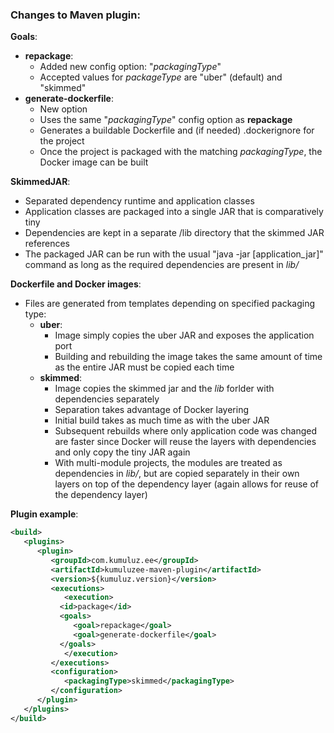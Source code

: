 ### Changes to Maven plugin:
__Goals__:
* __repackage__:
	* Added new config option: "_packagingType_"
	* Accepted values for _packageType_ are "uber" (default) and "skimmed"
* __generate-dockerfile__:
	* New option
	* Uses the same "_packagingType_" config option as __repackage__
	* Generates a buildable Dockerfile and (if needed) .dockerignore for the project
	* Once the project is packaged with the matching _packagingType_, the Docker image can be built

__SkimmedJAR__:

* Separated dependency runtime and application classes
* Application classes are packaged into a single JAR that is comparatively tiny
* Dependencies are kept in a separate /lib directory that the skimmed JAR references
* The packaged JAR can be run with the usual "java -jar [application_jar]" command as long as the required dependencies are present in _lib/_

__Dockerfile and Docker images__:

* Files are generated from templates depending on specified packaging type:
	* __uber__:
		* Image simply copies the uber JAR and exposes the application port
		* Building and rebuilding the image takes the same amount of time as the entire JAR must be copied each time
	* __skimmed__:
		* Image copies the skimmed jar and the _lib_ forlder with dependencies separately
		* Separation takes advantage of Docker layering
		* Initial build takes as much time as with the uber JAR
		* Subsequent rebuilds where only application code was changed are faster since Docker will reuse the layers with dependencies and only copy the tiny JAR again
		* With multi-module projects, the modules are treated as dependencies in _lib/_, but are copied separately in their own layers on top of the dependency layer (again allows for reuse of the dependency layer)

__Plugin example__:
```xml
<build>
   <plugins>
      <plugin>
         <groupId>com.kumuluz.ee</groupId>
         <artifactId>kumuluzee-maven-plugin</artifactId>
         <version>${kumuluz.version}</version>
         <executions>
            <execution>
	       <id>package</id>
	       <goals>
	          <goal>repackage</goal>
	          <goal>generate-dockerfile</goal>
	       </goals>
            </execution>
         </executions>
         <configuration>
            <packagingType>skimmed</packagingType>
         </configuration>
      </plugin>
   </plugins>
</build>
